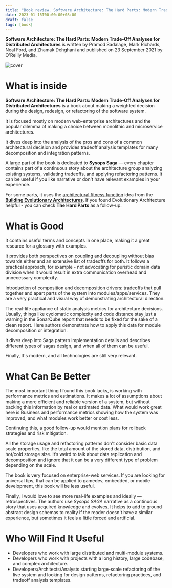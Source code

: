 ```yaml
---
title: "Book review. Software Architecture: The Hard Parts: Modern Trade-Off Analyses for Distributed Architectures"
date: 2023-01-15T00:00:00+08:00  
draft: false  
tags: [book]
---
```


**Software Architecture: The Hard Parts: Modern Trade-Off Analyses for Distributed Architectures** is written by Pramod Sadalage, Mark Richards, Neal Ford, and Zhamak Dehghani and published on 23 September 2021 by O'Reilly Media.

![cover](/images/13-book-review-software-architecture-the-hard-parts/cover.jpg#center)

# What is inside

**Software Architecture: The Hard Parts: Modern Trade-Off Analyses for Distributed Architectures** is a book about making a weighted decision during the design, redesign, or refactoring of the software system. 

It is focused mostly on modern web-enterprise architectures and the popular dilemma of making a choice between monolithic and microservice architectures.

It dives deep into the analysis of the pros and cons of a common architectural decision and provides tradeoff analysis templates for many decomposition and integration patterns.

A large part of the book is dedicated to **Sysops Saga** — every chapter contains part of a continuous story about the architecture group analyzing existing systems, validating tradeoffs, and applying refactoring patterns. It can be useful if you like narrative or don't have relevant examples in your experience.

For some parts, it uses the [architectural fitness function](https://www.thoughtworks.com/en-sg/radar/techniques/architectural-fitness-function) idea from the [**Building Evolutionary Architectures**](https://www.oreilly.com/library/view/building-evolutionary-architectures/9781491986356/). If you found Evolutionary Architecture helpful - you can check **The Hard Parts** as a follow-up.

# What is Good

It contains useful terms and concepts in one place, making it a great resource for a glossary with examples.

It provides both perspectives on coupling and decoupling without bias towards either and an extensive list of tradeoffs for both. It follows a practical approach, for example - not advocating for puristic domain data division when it would result in extra communication overhead and unnecessary complexity.

Introduction of composition and decomposition drivers: tradeoffs that pull together and apart parts of the system into modules/apps/services. They are a very practical and visual way of demonstrating architectural direction.

The real-life appliance of static analysis metrics for architecture decisions. Usually, things like cyclomatic complexity and code distance stay just a warning in the SonarQube report that needs to be fixed for the sake of a clean report. Here authors demonstrate how to apply this data for module decomposition or integration.

It dives deep into Saga pattern implementation details and describes different types of sagas design, and when all of them can be useful.

Finally, It's modern, and all technologies are still very relevant.

# What Can Be Better

The most important thing I found this book lacks, is working with performance metrics and estimations. It makes a lot of assumptions about making a more efficient and reliable version of a system, but without backing this information by real or estimated data. What would work great here is Business and performance metrics showing how the system was improved, and what modules work better or cost less.

Continuing this, a good follow-up would mention plans for rollback strategies and risk mitigation.

All the storage usage and refactoring patterns don't consider basic data scale properties, like the total amount of the stored data, distribution, and hot/cold storage size. It’s weird to talk about data replication and decomposition and ignore that it can be a very different type of problem depending on the scale.

The book is very focused on enterprise-web services. If you are looking for universal tips, that can be applied to gamedev, embedded, or mobile development, this book will be less useful.

Finally, I would love to see more real-life examples and ideally — retrospectives. The authors use *Sysops SAGA* narrative as a continuous story that uses acquired knowledge and evolves. It helps to add to ground abstract design schemas to reality if the reader doesn't have a similar experience, but sometimes it feels a little forced and artificial.

# Who Will Find It Useful
- Developers who work with large distributed and multi-module systems.
- Developers who work with projects with a long history, large codebase, and complex architecture.
- Developers/Architects/Analysts starting large-scale refactoring of the live system and looking for design patterns, refactoring practices, and tradeoff analysis templates.
